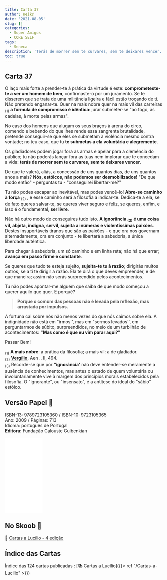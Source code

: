 ```yaml
---
title: Carta 37
author: Keik@
date: '2021-08-05'
slug: []
categories:
  - Super Amigos
  - CORE SELF
tags:
  - Seneca
description: 'Terás de morrer sem te curvares, sem te deixares vencer.'
toc: true
---
```


## Carta 37

O laço mais forte a prender-te à prática da virtude é este: **comprometeste-te a ser um homem de bem**, confirmaste-o por um juramento. Se te disserem que se trata de uma militância ligeira e fácil estão troçando de ti. Não pretendo enganar-te. Quer na mais nobre quer na mais vil das carreiras <sub>(1)</sub> **a fórmula de compromisso é idêntica**: jurar submeter-se "ao fogo, às cadeias, à morte pelas armas". 

No caso dos homens que alugam os seus braços à arena do circo, comendo e bebendo do que lhes rende essa sangrenta brutalidade, pretende conseguir-se que eles se submetam à violência mesmo contra vontade; no teu caso, que tu **te submetas a ela voluntária e alegremente**. 

Os gladiadores podem jogar fora as armas e apelar para a clemência do público; tu não poderás lançar fora as tuas nem implorar que te concedam a vida: **terás de morrer sem te curvares, sem te deixares vencer**. 

De que te valerá, aliás, a concessão de uns quantos dias, de uns quantos anos a mais? **Nós, estóicos, não podemos ser desmobilizados!** "De que modo então" - perguntas tu - "conseguirei libertar-me?" 

Tu não podes escapar ao inevitável, mas podes vencê-lo! **Abre-se caminho à força** <sub>(2)</sub>  , e esse caminho será a filosofia a indicar-te. 
Dedica-te a ela, se de fato queres salvar-te, se queres viver seguro e feliz, se queres, enfim, e isso é o fundamental, **ser livre**.

Não há outro modo de conseguires tudo isto. **A ignorância <sub>(3)</sub> é uma coisa vil, abjeta, indigna, servil, sujeita a inúmeras e violentíssimas paixões**. Destes insuportáveis tiranos que são as paixões - e que ora nos governam alternadamente, ora em conjunto - te libertará a sabedoria, a única liberdade autêntica. 

Para chegar à sabedoria, um só caminho e em linha reta; não há que errar; **avança em passo firme e constante**. 

Se queres que tudo te esteja sujeito, **sujeita-te tu à razão**; dirigirás muitos outros, se a ti te dirigir a razão. Ela te dirá o que deves empreender, e de que maneira; assim não serás surpreendido pelos acontecimentos. 

Tu não podes apontar-me alguém que saiba de que modo começou a querer aquilo que quer. 
E porquê?  
> **Porque o comum das pessoas não é levada pela reflexão, mas arrastada por impulsos.**

A fortuna cai sobre nós não menos vezes do que nós caimos sobre ela. A indignidade não está em "irmos'', mas em "sermos levados'', em perguntarmos de súbito, surpreendidos, no meio de um turbilhão de acontecimentos: **"Mas como é que eu vim parar aqui?"**

Passar Bem! 

<sub>(1)</sub> **A mais nobre**: a prática da filosofia; a mais vil: a de gladiador.  
<sub>(2)</sub> **[Vergílio](https://pt.wikipedia.org/wiki/Virg%C3%ADlio)**, Aen .. II, 494.  
<sub>(3)</sub> Recorde-se que por **"ignorância'** não deve entender-se meramente a ausência de conhecimentos, mas antes o estado de quem voluntária ou involuntariamente vive à margem dos princípios morais estabelecidos pela filosofia. O "ignorante", ou "insensato", é a antítese do ideal do "sábio" estóico.  


## Versão Papel :book:

ISBN-13: 9789723105360 / ISBN-10: 9723105365  
Ano: 2009 / Páginas: 713  
Idioma: português de Portugal   
**Editora:** Fundação Calouste Gulbenkian

<iframe style="width:120px;height:240px;" marginwidth="0" marginheight="0" scrolling="no" frameborder="0" src="//ws-na.amazon-adsystem.com/widgets/q?ServiceVersion=20070822&OneJS=1&Operation=GetAdHtml&MarketPlace=BR&source=ac&ref=tf_til&ad_type=product_link&tracking_id=mundodekeika-20&marketplace=amazon&amp;region=BR&placement=9723105365&asins=9723105365&linkId=fb8dc16224bc0c2b7943ec769c5b5905&show_border=true&link_opens_in_new_window=true&price_color=333333&title_color=0066c0&bg_color=ffffff">
    </iframe>


## No Skoob :eagle:

:book: [Cartas a Lucílio - 4 edição](https://www.skoob.com.br/cartas-a-lucilio-37684ed41245.html)


## Índice das Cartas

Índice das 124 cartas publicadas : [📚 Cartas a Lucílio]({{< ref "/Cartas-a-Lucilio" >}})